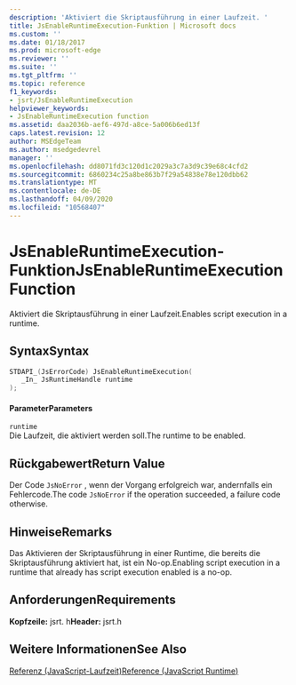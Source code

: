 ```yaml
---
description: 'Aktiviert die Skriptausführung in einer Laufzeit. '
title: JsEnableRuntimeExecution-Funktion | Microsoft docs
ms.custom: ''
ms.date: 01/18/2017
ms.prod: microsoft-edge
ms.reviewer: ''
ms.suite: ''
ms.tgt_pltfrm: ''
ms.topic: reference
f1_keywords:
- jsrt/JsEnableRuntimeExecution
helpviewer_keywords:
- JsEnableRuntimeExecution function
ms.assetid: daa2036b-aef6-497d-a8ce-5a006b6ed13f
caps.latest.revision: 12
author: MSEdgeTeam
ms.author: msedgedevrel
manager: ''
ms.openlocfilehash: dd8071fd3c120d1c2029a3c7a3d9c39e68c4cfd2
ms.sourcegitcommit: 6860234c25a8be863b7f29a54838e78e120dbb62
ms.translationtype: MT
ms.contentlocale: de-DE
ms.lasthandoff: 04/09/2020
ms.locfileid: "10568407"
---
```

# <span data-ttu-id="49971-103">JsEnableRuntimeExecution-Funktion</span><span class="sxs-lookup"><span data-stu-id="49971-103">JsEnableRuntimeExecution Function</span></span>
<span data-ttu-id="49971-104">Aktiviert die Skriptausführung in einer Laufzeit.</span><span class="sxs-lookup"><span data-stu-id="49971-104">Enables script execution in a runtime.</span></span>  
  
## <span data-ttu-id="49971-105">Syntax</span><span class="sxs-lookup"><span data-stu-id="49971-105">Syntax</span></span>  
  
```cpp  
STDAPI_(JsErrorCode) JsEnableRuntimeExecution(  
   _In_ JsRuntimeHandle runtime  
);  
```  
  
#### <span data-ttu-id="49971-106">Parameter</span><span class="sxs-lookup"><span data-stu-id="49971-106">Parameters</span></span>  
 `runtime`  
 <span data-ttu-id="49971-107">Die Laufzeit, die aktiviert werden soll.</span><span class="sxs-lookup"><span data-stu-id="49971-107">The runtime to be enabled.</span></span>  
  
## <span data-ttu-id="49971-108">Rückgabewert</span><span class="sxs-lookup"><span data-stu-id="49971-108">Return Value</span></span>  
 <span data-ttu-id="49971-109">Der Code `JsNoError` , wenn der Vorgang erfolgreich war, andernfalls ein Fehlercode.</span><span class="sxs-lookup"><span data-stu-id="49971-109">The code `JsNoError` if the operation succeeded, a failure code otherwise.</span></span>  
  
## <span data-ttu-id="49971-110">Hinweise</span><span class="sxs-lookup"><span data-stu-id="49971-110">Remarks</span></span>  
 <span data-ttu-id="49971-111">Das Aktivieren der Skriptausführung in einer Runtime, die bereits die Skriptausführung aktiviert hat, ist ein No-op.</span><span class="sxs-lookup"><span data-stu-id="49971-111">Enabling script execution in a runtime that already has script execution enabled is a no-op.</span></span>  
  
## <span data-ttu-id="49971-112">Anforderungen</span><span class="sxs-lookup"><span data-stu-id="49971-112">Requirements</span></span>  
 <span data-ttu-id="49971-113">**Kopfzeile:** jsrt. h</span><span class="sxs-lookup"><span data-stu-id="49971-113">**Header:** jsrt.h</span></span>  
  
## <span data-ttu-id="49971-114">Weitere Informationen</span><span class="sxs-lookup"><span data-stu-id="49971-114">See Also</span></span>  
 [<span data-ttu-id="49971-115">Referenz (JavaScript-Laufzeit)</span><span class="sxs-lookup"><span data-stu-id="49971-115">Reference (JavaScript Runtime)</span></span>](../chakra-hosting/reference-javascript-runtime.md)